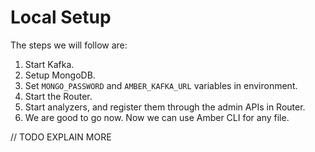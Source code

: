 # Local Setup

The steps we will follow are:
1. Start Kafka.
2. Setup MongoDB.
3. Set `MONGO_PASSWORD` and `AMBER_KAFKA_URL` variables in environment.
4. Start the Router.
5. Start analyzers, and register them through the admin APIs in Router.
6. We are good to go now. Now we can use Amber CLI for any file.

// TODO EXPLAIN MORE